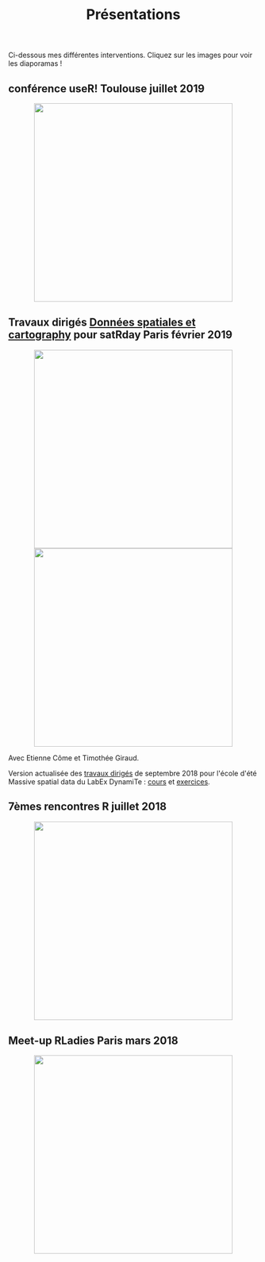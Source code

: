 ﻿---
disable_comments: false
nodateline: true
title: Présentations
---

Ci-dessous mes différentes interventions. Cliquez sur les images pour voir les diaporamas !

## conférence useR! Toulouse juillet 2019

<center><a href="https://antuki.github.io/slides/20190710_userToulouse/20190710_userToulouse.html"><img src="https://antuki.github.io/img/Presentation_3.jpg" width="400"></a></center>

## Travaux dirigés [Données spatiales et cartography](https://github.com/antuki/Tutorial_Geovisualisation_MassiveSpatialData) pour satRday Paris février 2019

<center><a href="https://antuki.github.io/satRday2019_workshop/lecture/lecture.html"><img src="https://antuki.github.io/img/Presentation_3a.jpg" width="400"></a></center>
<center><a href="https://antuki.github.io/satRday2019_workshop/exercises/exercises.html"><img src="https://antuki.github.io/img/Presentation_3b.jpg" width="400"></a></center>

Avec Etienne Côme et Timothée Giraud. 

Version actualisée des [travaux dirigés](https://github.com/antuki/Tutorial_Geovisualisation_MassiveSpatialData) de septembre 2018 pour l'école d'été Massive spatial data du LabEx DynamiTe : [cours](https://antuki.github.io/Tutorial_Geovisualisation_MassiveSpatialData/lecture/lecture.html) et [exercices](https://antuki.github.io/Tutorial_Geovisualisation_MassiveSpatialData/exercises/exercises.html).

## 7èmes rencontres R juillet 2018

<center><a href="https://antuki.github.io/slides/180706_RencontresR2018_COGugaison/180706_RencontresR2018_COGugaison.html"><img src="https://antuki.github.io/img/Presentation_2.jpg" width="400"></a></center>

## Meet-up RLadies Paris mars 2018

<center><a href="https://antuki.github.io/slides/180306_RLadies_COGugaison_carto/180306_RLadies_COGugaison_carto.html"><img src="https://antuki.github.io/img/Presentation_1.jpg" width="400"></a></center>
